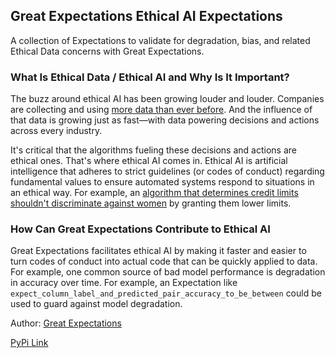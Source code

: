 ## Great Expectations Ethical AI Expectations
A collection of Expectations to validate for degradation, bias, and related Ethical Data concerns with Great Expectations.

### What Is Ethical Data / Ethical AI and Why Is It Important?

The buzz around ethical AI has been growing louder and louder. Companies are collecting and using [more data than ever before](https://www.statista.com/statistics/871513/worldwide-data-created/). And the influence of that data is growing just as fast—with
data powering decisions and actions across every industry.

It's critical that the algorithms fueling these decisions and actions are ethical ones. That's where ethical AI comes in. Ethical AI is artificial intelligence that adheres to strict guidelines (or codes of conduct) regarding fundamental values to ensure automated systems respond to situations in an ethical way. For example, an [algorithm that determines credit limits shouldn't discriminate against women](https://www.washingtonpost.com/business/2019/11/11/apple-card-algorithm-sparks-gender-bias-allegations-against-goldman-sachs/) by granting them lower limits.

### How Can Great Expectations Contribute to Ethical AI

Great Expectations facilitates ethical AI by making it faster and easier to turn codes of conduct into actual code that can be quickly applied to data. For example, one common source of bad model performance is degradation in accuracy over time. For example, an Expectation like `expect_column_label_and_predicted_pair_accuracy_to_be_between` could be used to guard against model degradation.

Author: [Great Expectations](https://github.com/great_expectations/great_expectations)

[PyPi Link](https://python.org/pypi/great_expectations_ethical_ai_expectations)
